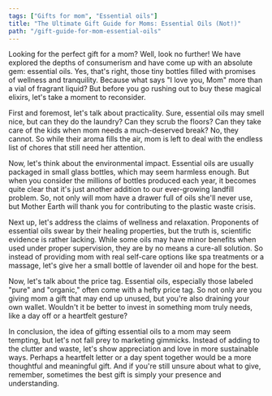 ```yaml
---
tags: ["Gifts for mom", "Essential oils"]
title: "The Ultimate Gift Guide for Moms: Essential Oils (Not!)"
path: "/gift-guide-for-mom-essential-oils"
---
```


Looking for the perfect gift for a mom? Well, look no further! We have explored the depths of consumerism and have come up with an absolute gem: essential oils. Yes, that's right, those tiny bottles filled with promises of wellness and tranquility. Because what says "I love you, Mom" more than a vial of fragrant liquid? But before you go rushing out to buy these magical elixirs, let's take a moment to reconsider.

First and foremost, let's talk about practicality. Sure, essential oils may smell nice, but can they do the laundry? Can they scrub the floors? Can they take care of the kids when mom needs a much-deserved break? No, they cannot. So while their aroma fills the air, mom is left to deal with the endless list of chores that still need her attention.

Now, let's think about the environmental impact. Essential oils are usually packaged in small glass bottles, which may seem harmless enough. But when you consider the millions of bottles produced each year, it becomes quite clear that it's just another addition to our ever-growing landfill problem. So, not only will mom have a drawer full of oils she'll never use, but Mother Earth will thank you for contributing to the plastic waste crisis.

Next up, let's address the claims of wellness and relaxation. Proponents of essential oils swear by their healing properties, but the truth is, scientific evidence is rather lacking. While some oils may have minor benefits when used under proper supervision, they are by no means a cure-all solution. So instead of providing mom with real self-care options like spa treatments or a massage, let's give her a small bottle of lavender oil and hope for the best.

Now, let's talk about the price tag. Essential oils, especially those labeled "pure" and "organic," often come with a hefty price tag. So not only are you giving mom a gift that may end up unused, but you're also draining your own wallet. Wouldn't it be better to invest in something mom truly needs, like a day off or a heartfelt gesture?

In conclusion, the idea of gifting essential oils to a mom may seem tempting, but let's not fall prey to marketing gimmicks. Instead of adding to the clutter and waste, let's show appreciation and love in more sustainable ways. Perhaps a heartfelt letter or a day spent together would be a more thoughtful and meaningful gift. And if you're still unsure about what to give, remember, sometimes the best gift is simply your presence and understanding.